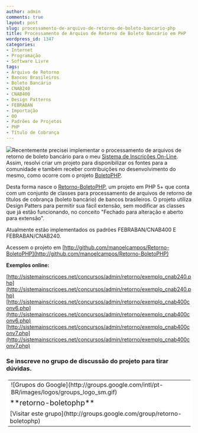 ```yaml
---
author: admin
comments: true
layout: post
slug: processamento-de-arquivo-de-retorno-de-boleto-bancario-php
title: Processamento de Arquivo de Retorno de Boleto Bancário em PHP
wordpress_id: 1347
categories:
- Internet
- Programação
- Software Livre
tags:
- Arquivo de Retorno
- Bancos Brasileiros
- Boleto Bancário
- CNAB240
- CNAB400
- Design Patterns
- FEBRABAN
- Importação
- OO
- Padrões de Projetos
- PHP
- Título de Cobrança
---
```


[![](http://manoelcampos.com/wp-content/uploads/txt-150x150.png)](http://manoelcampos.com/wp-content/uploads/txt.png)Recentemente precisei implementar o processamento de arquivos de retorno de boleto bancário para o meu [Sistema de Inscrições On-Line](http://inscricoes.manoelcampos.com/). Assim, resolvi criar um projeto para disponibilizar os fontes para a comunidade e também receber contribuições no desenvolvimento do mesmo, como ocorre com o projeto [BoletoPHP](http://www.boletophp.com.br).

Desta forma nasce o [Retorno-BoletoPHP](http://github.com/manoelcampos/Retorno-BoletoPHP), um projeto em PHP 5+ que conta com um conjunto de classes para processamento de arquivos de retorno de títulos de cobrança (boleto bancário) de bancos brasileiros. O projeto utiliza Design Patters para permitir sua fácil extensão, sem modificar as classes que já estão funcionando, no conceito "Fechado para alteração e aberto para extensão".

Atualmente estão implementados os padrões FEBRABAN/CNAB400 E FEBRABAN/CNAB240.

Acessem o projeto em [http://github.com/manoelcampos/Retorno-BoletoPHP](http://github.com/manoelcampos/Retorno-BoletoPHP)

**Exemplos online:**


[http://sistemainscricoes.net/concursos/admin/retorno/exemplo_cnab240.php](http://sistemainscricoes.net/concursos/admin/retorno/exemplo_cnab240.php)
[http://sistemainscricoes.net/concursos/admin/retorno/exemplo_cnab400conv6.php](http://sistemainscricoes.net/concursos/admin/retorno/exemplo_cnab400conv6.php)
[http://sistemainscricoes.net/concursos/admin/retorno/exemplo_cnab400conv7.php](http://sistemainscricoes.net/concursos/admin/retorno/exemplo_cnab400conv7.php)





### Se inscreve no grupo de discussão do projeto para tirar dúvidas.


<table style="background-color: #fff; padding: 5px;" cellspacing="0" >
<tbody >
<tr >

<td >![Grupos do Google](http://groups.google.com/intl/pt-BR/images/logos/groups_logo_sm.gif)
</td>
</tr>
<tr >

<td style="padding-left: 5px; font-size: 125%;" >**retorno-boletophp**
</td>
</tr>
<tr >

<td style="padding-left: 5px;" >[Visitar este grupo](http://groups.google.com/group/retorno-boletophp)
</td>
</tr>
</tbody>
</table>
